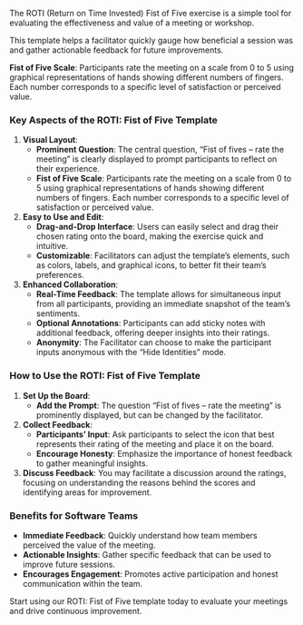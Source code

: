The ROTI (Return on Time Invested) Fist of Five exercise is a simple tool for evaluating the effectiveness and value of a meeting or workshop.

This template helps a facilitator quickly gauge how beneficial a session was and gather actionable feedback for future improvements.

**Fist of Five Scale**: Participants rate the meeting on a scale from 0 to 5 using graphical representations of hands showing different numbers of fingers. Each number corresponds to a specific level of satisfaction or perceived value.

### Key Aspects of the ROTI: Fist of Five Template

1.  **Visual Layout**:
    *   **Prominent Question**: The central question, “Fist of fives – rate the meeting” is clearly displayed to prompt participants to reflect on their experience.
    *   **Fist of Five Scale**: Participants rate the meeting on a scale from 0 to 5 using graphical representations of hands showing different numbers of fingers. Each number corresponds to a specific level of satisfaction or perceived value.
2.  **Easy to Use and Edit**:
    *   **Drag-and-Drop Interface**: Users can easily select and drag their chosen rating onto the board, making the exercise quick and intuitive.
    *   **Customizable**: Facilitators can adjust the template’s elements, such as colors, labels, and graphical icons, to better fit their team’s preferences.
3.  **Enhanced Collaboration**:
    *   **Real-Time Feedback**: The template allows for simultaneous input from all participants, providing an immediate snapshot of the team’s sentiments.
    *   **Optional Annotations**: Participants can add sticky notes with additional feedback, offering deeper insights into their ratings.
    *   **Anonymity**: The Facilitator can choose to make the participant inputs anonymous with the “Hide Identities” mode.

### How to Use the ROTI: Fist of Five Template

1.  **Set Up the Board**:
    *   **Add the Prompt**: The question “Fist of fives – rate the meeting” is prominently displayed, but can be changed by the facilitator.
2.  **Collect Feedback**:
    *   **Participants’ Input**: Ask participants to select the icon that best represents their rating of the meeting and place it on the board.
    *   **Encourage Honesty**: Emphasize the importance of honest feedback to gather meaningful insights.
3.  **Discuss Feedback**: You may facilitate a discussion around the ratings, focusing on understanding the reasons behind the scores and identifying areas for improvement.

### Benefits for Software Teams

*   **Immediate Feedback**: Quickly understand how team members perceived the value of the meeting.
*   **Actionable Insights**: Gather specific feedback that can be used to improve future sessions.
*   **Encourages Engagement**: Promotes active participation and honest communication within the team.

Start using our ROTI: Fist of Five template today to evaluate your meetings and drive continuous improvement.
